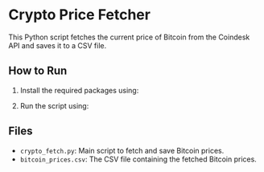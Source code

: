 # Crypto Price Fetcher

This Python script fetches the current price of Bitcoin from the Coindesk API and saves it to a CSV file.

## How to Run

1. Install the required packages using:

2. Run the script using:

## Files
- `crypto_fetch.py`: Main script to fetch and save Bitcoin prices.
- `bitcoin_prices.csv`: The CSV file containing the fetched Bitcoin prices.

